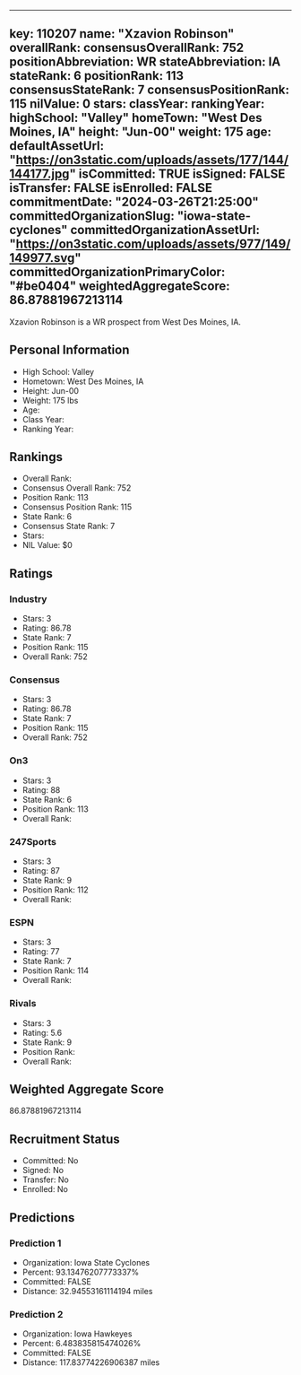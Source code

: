 ---
  key: 110207
  name: "Xzavion Robinson"
  overallRank: 
  consensusOverallRank: 752
  positionAbbreviation: WR
  stateAbbreviation: IA
  stateRank: 6
  positionRank: 113
  consensusStateRank: 7
  consensusPositionRank: 115
  nilValue: 0
  stars: 
  classYear: 
  rankingYear: 
  highSchool: "Valley"
  homeTown: "West Des Moines, IA"
  height: "Jun-00"
  weight: 175
  age: 
  defaultAssetUrl: "https://on3static.com/uploads/assets/177/144/144177.jpg"
  isCommitted: TRUE
  isSigned: FALSE
  isTransfer: FALSE
  isEnrolled: FALSE
  commitmentDate: "2024-03-26T21:25:00"
  committedOrganizationSlug: "iowa-state-cyclones"
  committedOrganizationAssetUrl: "https://on3static.com/uploads/assets/977/149/149977.svg"
  committedOrganizationPrimaryColor: "#be0404"
  weightedAggregateScore: 86.87881967213114
  ---
  
  Xzavion Robinson is a WR prospect from West Des Moines, IA.
  
  ## Personal Information
  - High School: Valley
  - Hometown: West Des Moines, IA
  - Height: Jun-00
  - Weight: 175 lbs
  - Age: 
  - Class Year: 
  - Ranking Year: 
  
  ## Rankings
  - Overall Rank: 
  - Consensus Overall Rank: 752
  - Position Rank: 113
  - Consensus Position Rank: 115
  - State Rank: 6
  - Consensus State Rank: 7
  - Stars: 
  - NIL Value: $0
  
  ## Ratings
  
  ### Industry
  - Stars: 3
  - Rating: 86.78
  - State Rank: 7
  - Position Rank: 115
  - Overall Rank: 752
  
  ### Consensus
  - Stars: 3
  - Rating: 86.78
  - State Rank: 7
  - Position Rank: 115
  - Overall Rank: 752
  
  ### On3
  - Stars: 3
  - Rating: 88
  - State Rank: 6
  - Position Rank: 113
  - Overall Rank: 
  
  ### 247Sports
  - Stars: 3
  - Rating: 87
  - State Rank: 9
  - Position Rank: 112
  - Overall Rank: 
  
  ### ESPN
  - Stars: 3
  - Rating: 77
  - State Rank: 7
  - Position Rank: 114
  - Overall Rank: 
  
  ### Rivals
  - Stars: 3
  - Rating: 5.6
  - State Rank: 9
  - Position Rank: 
  - Overall Rank: 
  
  ## Weighted Aggregate Score
  86.87881967213114
  
  ## Recruitment Status
  - Committed: No
  - Signed: No
  - Transfer: No
  - Enrolled: No
  
  
  
  ## Predictions
  
  ### Prediction 1
  - Organization: Iowa State Cyclones
  - Percent: 93.13476207773337%
  - Committed: FALSE
  - Distance: 32.94553161114194 miles
  
  ### Prediction 2
  - Organization: Iowa Hawkeyes
  - Percent: 6.483835815474026%
  - Committed: FALSE
  - Distance: 117.83774226906387 miles
  